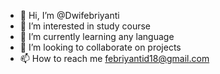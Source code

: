 - 👋 Hi, I’m @Dwifebriyanti
- 👀 I’m interested in study course
- 🌱 I’m currently learning any language
- 💞️ I’m looking to collaborate on projects
- 📫 How to reach me febriyantid18@gmail.com

<!---
Dwifebriyanti/Dwifebriyanti is a ✨ special ✨ repository because its `README.md` (this file) appears on your GitHub profile.
You can click the Preview link to take a look at your changes.
--->
